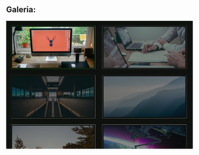 ## Galeria:
![img practica botones](https://github.com/JimcostDev/practicas-css/blob/master/img/practica-galeria.png)
